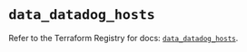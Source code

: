 # `data_datadog_hosts`

Refer to the Terraform Registry for docs: [`data_datadog_hosts`](https://registry.terraform.io/providers/datadog/datadog/3.78.0/docs/data-sources/hosts).
